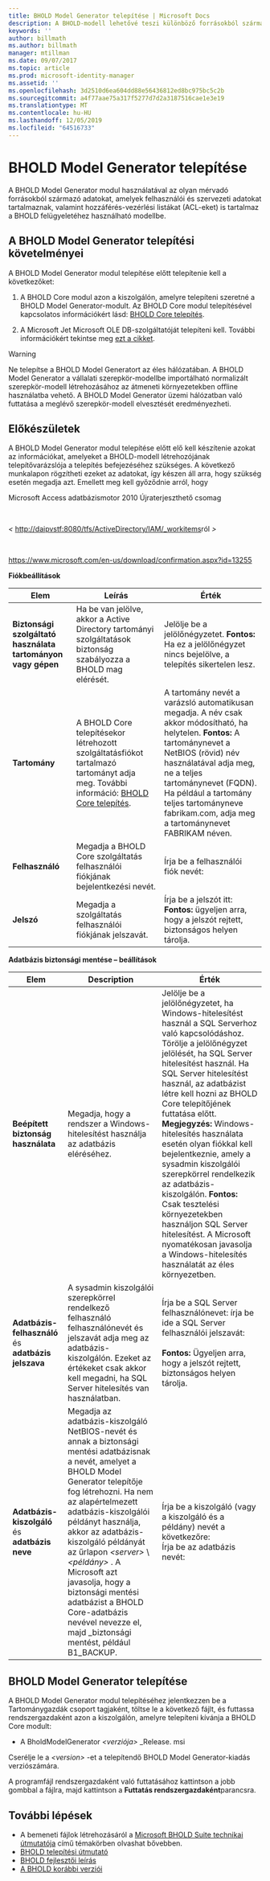 ```yaml
---
title: BHOLD Model Generator telepítése | Microsoft Docs
description: A BHOLD-modell lehetővé teszi különböző forrásokból származó adatok felépítését
keywords: ''
author: billmath
ms.author: billmath
manager: mtillman
ms.date: 09/07/2017
ms.topic: article
ms.prod: microsoft-identity-manager
ms.assetid: ''
ms.openlocfilehash: 3d2510d6ea604dd88e56436812ed8bc975bc5c2b
ms.sourcegitcommit: a4f77aae75a317f5277d7d2a3187516cae1e3e19
ms.translationtype: MT
ms.contentlocale: hu-HU
ms.lasthandoff: 12/05/2019
ms.locfileid: "64516733"
---
```

# <a name="bhold-model-generator-installation"></a>BHOLD Model Generator telepítése

A BHOLD Model Generator modul használatával az olyan mérvadó forrásokból származó adatokat, amelyek felhasználói és szervezeti adatokat tartalmaznak, valamint hozzáférés-vezérlési listákat (ACL-eket) is tartalmaz a BHOLD felügyeletéhez használható modellbe.

## <a name="bhold-model-generator-installation-requirements"></a>A BHOLD Model Generator telepítési követelményei 

A BHOLD Model Generator modul telepítése előtt telepítenie kell a következőket:

1. A BHOLD Core modul azon a kiszolgálón, amelyre telepíteni szeretné a BHOLD Model Generator-modult. Az BHOLD Core modul telepítésével kapcsolatos információkért lásd: [BHOLD Core telepítés](https://technet.microsoft.com/library/jj134095(v=ws.10).aspx).

2. A Microsoft Jet Microsoft OLE DB-szolgáltatóját telepíteni kell. További információkért tekintse meg [ezt a cikket](http://support.microsoft.com/kb/271908).

> [!WARNING]
> Ne telepítse a BHOLD Model Generatort az éles hálózatában. A BHOLD Model Generator a vállalati szerepkör-modellbe importálható normalizált szerepkör-modell létrehozásához az átmeneti környezetekben offline használatba vehető. A BHOLD Model Generator üzemi hálózatban való futtatása a meglévő szerepkör-modell elvesztését eredményezheti.

## <a name="before-you-begin"></a>Előkészületek

A BHOLD Model Generator modul telepítése előtt elő kell készítenie azokat az információkat, amelyeket a BHOLD-modell létrehozójának telepítővarázslója a telepítés befejezéséhez szükséges. A következő munkalapon rögzítheti ezeket az adatokat, így készen áll arra, hogy szükség esetén megadja azt. Emellett meg kell győződnie arról, hogy

Microsoft Access adatbázismotor 2010 Újraterjeszthető csomag

 

*\<* <http://daipvstf:8080/tfs/ActiveDirectory/IAM/_workitems>ról *\>*

 

<https://www.microsoft.com/en-us/download/confirmation.aspx?id=13255>

**Fiókbeállítások**

| **Elem**                                    | **Leírás**                                                                                                                                                                                                           | **Érték**                                                                                                                                                                                                                                                                                                            |
|---------------------------------------------|---------------------------------------------------------------------------------------------------------------------------------------------------------------------------------------------------------------------------|----------------------------------------------------------------------------------------------------------------------------------------------------------------------------------------------------------------------------------------------------------------------------------------------------------------------|
| **Biztonsági szolgáltató használata tartományon vagy gépen** | Ha be van jelölve, akkor a Active Directory tartományi szolgáltatások biztonság szabályozza a BHOLD mag elérését.                                                                                                                | Jelölje be a jelölőnégyzetet. **Fontos:** Ha ez a jelölőnégyzet nincs bejelölve, a telepítés sikertelen lesz.                                                                                                                                                                                                                   |
| **Tartomány**                                  | A BHOLD Core telepítésekor létrehozott szolgáltatásfiókot tartalmazó tartományt adja meg. További információ: [BHOLD Core telepítés](https://technet.microsoft.com/library/jj134095(v=ws.10).aspx). | A tartomány nevét a varázsló automatikusan megadja. A név csak akkor módosítható, ha helytelen. **Fontos:** A tartománynevet a NetBIOS (rövid) név használatával adja meg, ne a teljes tartománynevet (FQDN). Ha például a tartomány teljes tartományneve fabrikam.com, adja meg a tartománynevet FABRIKAM néven. |
| **Felhasználó**                                    | Megadja a BHOLD Core szolgáltatás felhasználói fiókjának bejelentkezési nevét.                                                                                                                                                          | Írja be a felhasználói fiók nevét:                                                                                                                                                                                                                                                                                    |
| **Jelszó**                                | Megadja a szolgáltatás felhasználói fiókjának jelszavát.                                                                                                                                                                       | Írja be a jelszót itt: **Fontos:** ügyeljen arra, hogy a jelszót rejtett, biztonságos helyen tárolja.                                                                                                                                                                                                                  |

**Adatbázis biztonsági mentése – beállítások**

| Elem                                        | Description                                                                                                                                                                                                                                                                                                                                                                                                                  | Érték                                                                                                                                                                                                                                                                                                                                                                                                                                                                                                                                                               |
|---------------------------------------------|------------------------------------------------------------------------------------------------------------------------------------------------------------------------------------------------------------------------------------------------------------------------------------------------------------------------------------------------------------------------------------------------------------------------------|---------------------------------------------------------------------------------------------------------------------------------------------------------------------------------------------------------------------------------------------------------------------------------------------------------------------------------------------------------------------------------------------------------------------------------------------------------------------------------------------------------------------------------------------------------------------|
| **Beépített biztonság használata**                 | Megadja, hogy a rendszer a Windows-hitelesítést használja az adatbázis eléréséhez.                                                                                                                                                                                                                                                                                                                                                        | Jelölje be a jelölőnégyzetet, ha Windows-hitelesítést használ a SQL Serverhoz való kapcsolódáshoz. Törölje a jelölőnégyzet jelölését, ha SQL Server hitelesítést használ. Ha SQL Server hitelesítést használ, az adatbázist létre kell hozni az BHOLD Core telepítőjének futtatása előtt. **Megjegyzés:** Windows-hitelesítés használata esetén olyan fiókkal kell bejelentkeznie, amely a sysadmin kiszolgálói szerepkörrel rendelkezik az adatbázis-kiszolgálón. **Fontos:** Csak tesztelési környezetekben használjon SQL Server hitelesítést. A Microsoft nyomatékosan javasolja a Windows-hitelesítés használatát az éles környezetben. |
| **Adatbázis-felhasználó** és **adatbázis jelszava** | A sysadmin kiszolgálói szerepkörrel rendelkező felhasználó felhasználónevét és jelszavát adja meg az adatbázis-kiszolgálón. Ezeket az értékeket csak akkor kell megadni, ha SQL Server hitelesítés van használatban.                                                                                                                                                                                                                                                  | Írja be a SQL Server felhasználónevet: írja be ide a SQL Server felhasználói jelszavát: </br></br> **Fontos:** Ügyeljen arra, hogy a jelszót rejtett, biztonságos helyen tárolja.                                                                                                                                                                                                                                                                                                                                                                                                           |
| **Adatbázis-kiszolgáló** és **adatbázis neve**   | Megadja az adatbázis-kiszolgáló NetBIOS-nevét és annak a biztonsági mentési adatbázisnak a nevét, amelyet a BHOLD Model Generator telepítője fog létrehozni. Ha nem az alapértelmezett adatbázis-kiszolgálói példányt használja, akkor az adatbázis-kiszolgáló példányát az űrlapon *\<server\>* \\ *\<példány\>* .  A Microsoft azt javasolja, hogy a biztonsági mentési adatbázist a BHOLD Core-adatbázis nevével nevezze el, majd \_biztonsági mentést, például B1_BACKUP. | Írja be a kiszolgáló (vagy a kiszolgáló és a példány) nevét a következőre: </br> Írja be az adatbázis nevét:

## <a name="bhold-model-generator-setup"></a>BHOLD Model Generator telepítése

A BHOLD Model Generator modul telepítéséhez jelentkezzen be a Tartománygazdák csoport tagjaként, töltse le a következő fájlt, és futtassa rendszergazdaként azon a kiszolgálón, amelyre telepíteni kívánja a BHOLD Core modult:

- A BholdModelGenerator *\<verziója\>* \_Release. msi

Cserélje le a *\<version\>* -et a telepítendő BHOLD Model Generator-kiadás verziószámára.

A programfájl rendszergazdaként való futtatásához kattintson a jobb gombbal a fájlra, majd kattintson a **Futtatás rendszergazdaként**parancsra.

## <a name="next-steps"></a>További lépések

- A bemeneti fájlok létrehozásáról a [Microsoft BHOLD Suite technikai útmutatója](https://technet.microsoft.com/library/jj134935(v=ws.10).aspx) című témakörben olvashat bővebben.
- [BHOLD telepítési útmutató](bhold-installation-guide.md)
- [BHOLD fejlesztői leírás](../reference/mim2016-bhold-developer-reference.md)
- [A BHOLD korábbi verziói](../reference/version-bhold-history.md)
